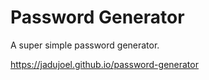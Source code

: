 # Password Generator

A super simple password generator.

https://jadujoel.github.io/password-generator
